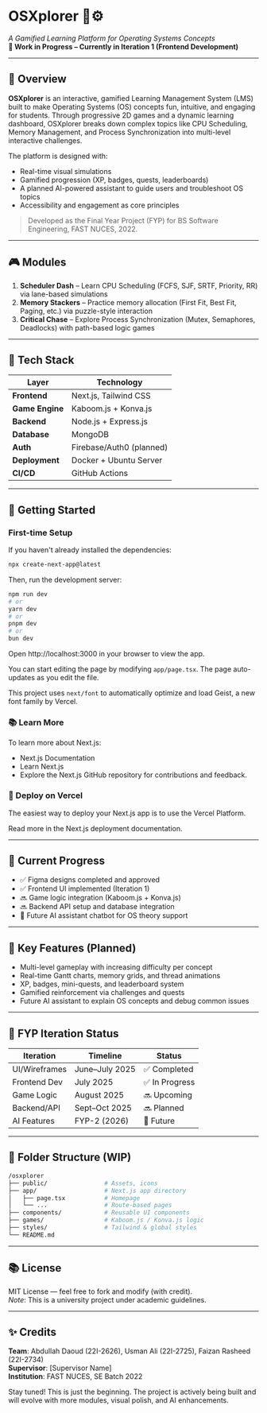 # OSXplorer 🧠⚙️

*A Gamified Learning Platform for Operating Systems Concepts*\
**🚧 Work in Progress – Currently in Iteration 1 (Frontend Development)**

---

## 📌 Overview

**OSXplorer** is an interactive, gamified Learning Management System (LMS) built to make Operating Systems (OS) concepts fun, intuitive, and engaging for students. Through progressive 2D games and a dynamic learning dashboard, OSXplorer breaks down complex topics like CPU Scheduling, Memory Management, and Process Synchronization into multi-level interactive challenges.

The platform is designed with:

- Real-time visual simulations
- Gamified progression (XP, badges, quests, leaderboards)
- A planned AI-powered assistant to guide users and troubleshoot OS topics
- Accessibility and engagement as core principles

> Developed as the Final Year Project (FYP) for BS Software Engineering, FAST NUCES, 2022.

---

## 🎮 Modules

1. **Scheduler Dash** – Learn CPU Scheduling (FCFS, SJF, SRTF, Priority, RR) via lane-based simulations
2. **Memory Stackers** – Practice memory allocation (First Fit, Best Fit, Paging, etc.) via puzzle-style interaction
3. **Critical Chase** – Explore Process Synchronization (Mutex, Semaphores, Deadlocks) with path-based logic games

---

## 🧰 Tech Stack

| Layer | Technology |
| --- | --- |
| **Frontend** | Next.js, Tailwind CSS |
| **Game Engine** | Kaboom.js + Konva.js |
| **Backend** | Node.js + Express.js |
| **Database** | MongoDB |
| **Auth** | Firebase/Auth0 (planned) |
| **Deployment** | Docker + Ubuntu Server |
| **CI/CD** | GitHub Actions |

---

## 🚀 Getting Started

### First-time Setup

If you haven't already installed the dependencies:

```bash
npx create-next-app@latest
```

Then, run the development server:

```bash
npm run dev
# or
yarn dev
# or
pnpm dev
# or
bun dev
```

Open http://localhost:3000 in your browser to view the app.

You can start editing the page by modifying `app/page.tsx`. The page auto-updates as you edit the file.

This project uses `next/font` to automatically optimize and load Geist, a new font family by Vercel.

### 📚 Learn More

To learn more about Next.js:

- Next.js Documentation
- Learn Next.js
- Explore the Next.js GitHub repository for contributions and feedback.

### 🚀 Deploy on Vercel

The easiest way to deploy your Next.js app is to use the Vercel Platform.

Read more in the Next.js deployment documentation.

---

## 🧪 Current Progress

- ✅ Figma designs completed and approved
- ✅ Frontend UI implemented (Iteration 1)
- 🔜 Game logic integration (Kaboom.js + Konva.js)
- 🔜 Backend API setup and database integration
- 🔮 Future AI assistant chatbot for OS theory support

---

## 🎯 Key Features (Planned)

- Multi-level gameplay with increasing difficulty per concept
- Real-time Gantt charts, memory grids, and thread animations
- XP, badges, mini-quests, and leaderboard system
- Gamified reinforcement via challenges and quests
- Future AI assistant to explain OS concepts and debug common issues

---

## 📆 FYP Iteration Status

| Iteration | Timeline | Status |
| --- | --- | --- |
| UI/Wireframes | June–July 2025 | ✅ Completed |
| Frontend Dev | July 2025 | ✅ In Progress |
| Game Logic | August 2025 | 🔜 Upcoming |
| Backend/API | Sept–Oct 2025 | 🔜 Planned |
| AI Features | FYP-2 (2026) | 🔮 Future |

---

## 📁 Folder Structure (WIP)

```bash
/osxplorer
├── public/                # Assets, icons
├── app/                   # Next.js app directory
│   ├── page.tsx           # Homepage
│   └── ...                # Route-based pages
├── components/            # Reusable UI components
├── games/                 # Kaboom.js / Konva.js logic
├── styles/                # Tailwind & global styles
└── README.md
```

---

## 📚 License

MIT License — feel free to fork and modify (with credit).\
*Note*: This is a university project under academic guidelines.

---

## ✨ Credits

**Team**: Abdullah Daoud (22I-2626), Usman Ali (22I-2725), Faizan Rasheed (22I-2734)\
**Supervisor**: \[Supervisor Name\]\
**Institution**: FAST NUCES, SE Batch 2022

Stay tuned! This is just the beginning. The project is actively being built and will evolve with more modules, visual polish, and AI enhancements.